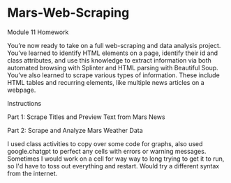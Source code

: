 # Mars-Web-Scraping
Module 11 Homework

You’re now ready to take on a full web-scraping and data analysis project. You’ve learned to identify HTML elements on a page, identify their id and class attributes, and use this knowledge to extract information via both automated browsing with Splinter and HTML parsing with Beautiful Soup. You’ve also learned to scrape various types of information. These include HTML tables and recurring elements, like multiple news articles on a webpage.


Instructions

Part 1: Scrape Titles and Preview Text from Mars News

Part 2: Scrape and Analyze Mars Weather Data

I used class activities to copy over some code for graphs, also used google.chatgpt to perfect any cells with errors or warning messages. Sometimes I would work on a cell for way way to long trying to get it to run, so I'd have to toss out everything and restart. Would try a different syntax from the internet. 
